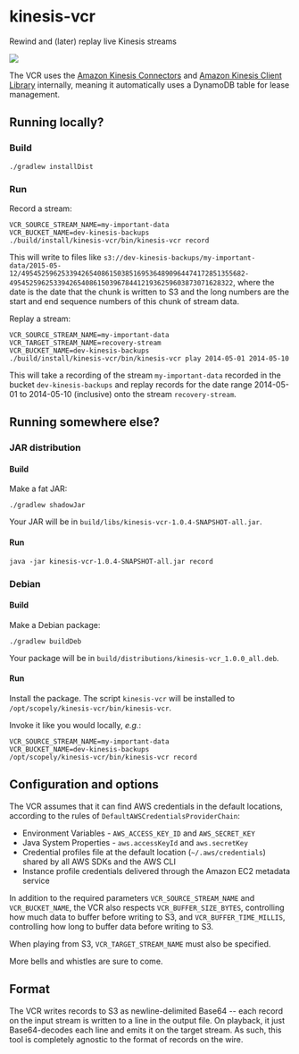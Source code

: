 # kinesis-vcr
Rewind and (later) replay live Kinesis streams

![](https://38.media.tumblr.com/9a99c0a5241819a17ed1ab4c3440f755/tumblr_n11yb6eXru1toe3mso1_400.gif)

The VCR uses the [Amazon Kinesis Connectors](https://github.com/awslabs/amazon-kinesis-connectors) and [Amazon Kinesis Client Library](https://github.com/awslabs/amazon-kinesis-client) internally, meaning it automatically uses a DynamoDB table for lease management.

## Running locally?

### Build
```
./gradlew installDist
```

### Run

Record a stream:
```
VCR_SOURCE_STREAM_NAME=my-important-data 
VCR_BUCKET_NAME=dev-kinesis-backups 
./build/install/kinesis-vcr/bin/kinesis-vcr record
```

This will write to files like `s3://dev-kinesis-backups/my-important-data/2015-05-12/49545259625339426540861503851695364890964474172851355682-49545259625339426540861503967844121936259603873071628322`, where the date is the date that the chunk is written to S3 and the long numbers are the start and end sequence numbers of this chunk of stream data.

Replay a stream:
```
VCR_SOURCE_STREAM_NAME=my-important-data
VCR_TARGET_STREAM_NAME=recovery-stream
VCR_BUCKET_NAME=dev-kinesis-backups 
./build/install/kinesis-vcr/bin/kinesis-vcr play 2014-05-01 2014-05-10
```

This will take a recording of the stream `my-important-data` recorded in the bucket `dev-kinesis-backups` and replay
records for the date range 2014-05-01 to 2014-05-10 (inclusive) onto the stream `recovery-stream`.

## Running somewhere else?

### JAR distribution

#### Build
Make a fat JAR:
```
./gradlew shadowJar
```
Your JAR will be in `build/libs/kinesis-vcr-1.0.4-SNAPSHOT-all.jar`.

#### Run
```
java -jar kinesis-vcr-1.0.4-SNAPSHOT-all.jar record
```

### Debian

#### Build
Make a Debian package:
```
./gradlew buildDeb
```

Your package will be in `build/distributions/kinesis-vcr_1.0.0_all.deb`.

#### Run
Install the package. The script `kinesis-vcr` will be installed to `/opt/scopely/kinesis-vcr/bin/kinesis-vcr`.

Invoke it like you would locally, _e.g._:

```
VCR_SOURCE_STREAM_NAME=my-important-data 
VCR_BUCKET_NAME=dev-kinesis-backups 
/opt/scopely/kinesis-vcr/bin/kinesis-vcr record
```

## Configuration and options

The VCR assumes that it can find AWS credentials in the default locations, according to the rules of `DefaultAWSCredentialsProviderChain`:
 
* Environment Variables - `AWS_ACCESS_KEY_ID` and `AWS_SECRET_KEY`
* Java System Properties - `aws.accessKeyId` and `aws.secretKey`
* Credential profiles file at the default location (`~/.aws/credentials`) shared by all AWS SDKs and the AWS CLI
* Instance profile credentials delivered through the Amazon EC2 metadata service

In addition to the required parameters `VCR_SOURCE_STREAM_NAME` and `VCR_BUCKET_NAME`, the VCR also respects `VCR_BUFFER_SIZE_BYTES`, controlling how much data to buffer before writing to S3, and `VCR_BUFFER_TIME_MILLIS`, controlling how long to buffer data before writing to S3.

When playing from S3, `VCR_TARGET_STREAM_NAME` must also be specified.

More bells and whistles are sure to come.

## Format

The VCR writes records to S3 as newline-delimited Base64 -- each record on the input stream is written to a line in the
output file. On playback, it just Base64-decodes each line and emits it on the target stream. As such, this tool is
completely agnostic to the format of records on the wire.